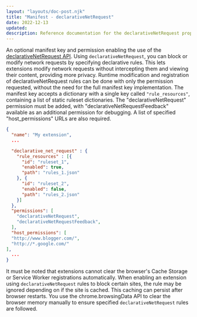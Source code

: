 ```yaml
---
layout: "layouts/doc-post.njk"
title: "Manifest - declarativeNetRequest"
date: 2022-12-13
updated: 
description: Reference documentation for the declarativeNetRequest property of manifest.json.
---
```


An optional manifest key and permission enabling the use of the [declarativeNetRequest API](/docs/extensions/reference/declarativeNetRequest/). Using `declarativeNetRequest`, you can block or modify network requests by specifying declarative rules. This lets extensions modify network requests without intercepting them and viewing their content, providing more privacy. Runtime modification and registration of declarativeNetRequest rules can be done with only the permission requested, without the need for the full manifest key implementation.
The manifest key accepts a dictionary with a single key called `"rule_resources"`, containing a list of static ruleset dictionaries. The "declarativeNetRequest" permission must be added, with "declarativeNetRequestFeedback" available as an additional permission for debugging. A list of specified  "host_permissions" URLs are also required.

```json
{
  "name": "My extension",
  ...

  "declarative_net_request" : {
    "rule_resources" : [{
      "id": "ruleset_1",
      "enabled": true,
      "path": "rules_1.json"
    }, {
      "id": "ruleset_2",
      "enabled": false,
      "path": "rules_2.json"
    }]
  },
  "permissions": [
    "declarativeNetRequest",
    "declarativeNetRequestFeedback",
  ],
  "host_permissions": [
  "http://www.blogger.com/",
  "http://*.google.com/"
],
  ...
}
```

It must be noted that extensions cannot clear the browser's Cache Storage or Service Worker registrations automatically. When enabling an extension using `declarativeNetRequest` rules to block certain sites, the rule may be ignored depending on if the site is cached. This caching can persist after browser restarts. You use the chrome.browsingData API to clear the browser memory manually to ensure specified `declarativeNetRequest` rules are followed. 
